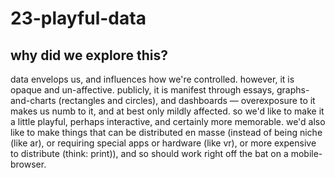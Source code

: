 # 23-playful-data

## why did we explore this?

data envelops us, and influences how we're controlled. however, it is opaque and un-affective. publicly, it is manifest through essays, graphs-and-charts (rectangles and circles), and dashboards — overexposure to it makes us numb to it, and at best only mildly affected. so we'd like to make it a little playful, perhaps interactive, and certainly more memorable. we'd also like to make things that can be distributed en masse (instead of being niche (like ar), or requiring special apps or hardware (like vr), or more expensive to distribute (think: print)), and so should work right off the bat on a mobile-browser.
